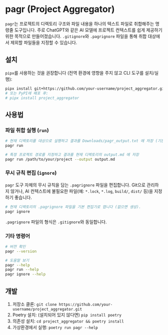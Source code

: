 # pagr (Project Aggregator)

`pagr`는 프로젝트의 디렉토리 구조와 파일 내용을 하나의 텍스트 파일로 취합해주는 명령줄 도구입니다.
주로 ChatGPT와 같은 AI 모델에 프로젝트 컨텍스트를 쉽게 제공하기 위한 목적으로 만들어졌습니다.
`.gitignore`와 `.pagrignore` 파일을 통해 취합 대상에서 제외할 파일들을 지정할 수 있습니다.

## 설치

`pipx`를 사용하는 것을 권장합니다 (전역 환경에 영향을 주지 않고 CLI 도구를 설치/실행):

```bash
pipx install git+https://github.com/your-username/project_aggregator.git # 실제 저장소 주소로 변경하세요
# 또는 PyPI에 배포 후:
# pipx install project_aggregator
```

## 사용법

### 파일 취합 실행 (`run`)

```bash
# 현재 디렉토리를 대상으로 실행하고 결과를 Downloads/pagr_output.txt 에 저장 (기본값)
pagr run

# 특정 프로젝트 경로를 지정하고 결과를 현재 디렉토리의 output.md 에 저장
pagr run /path/to/your/project --output output.md
```

### 무시 규칙 편집 (`ignore`)

`pagr` 도구 자체의 무시 규칙을 담는 `.pagrignore` 파일을 편집합니다. Git으로 관리하지 않거나, AI 컨텍스트에 불필요한 파일(예: `*.lock`, `*.log`, `build/`, `dist/` 등)을 지정하기 좋습니다.

```bash
# 현재 디렉토리의 .pagrignore 파일을 기본 편집기로 엽니다 (없으면 생성).
pagr ignore
```
`.pagrignore` 파일의 형식은 `.gitignore`와 동일합니다.

### 기타 명령어

```bash
# 버전 확인
pagr --version

# 도움말 보기
pagr --help
pagr run --help
pagr ignore --help
```

## 개발

1. 저장소 클론: `git clone https://github.com/your-username/project_aggregator.git`
2. Poetry 설치: (설치되어 있지 않다면) `pip install poetry`
3. 의존성 설치: `cd project_aggregator && poetry install`
4. 가상환경에서 실행: `poetry run pagr --help`

 